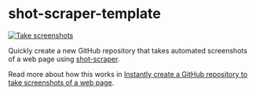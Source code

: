 # shot-scraper-template

[![Take screenshots](https://github.com/imjasonh/screenshots/actions/workflows/shots.yml/badge.svg)](https://github.com/imjasonh/screenshots/actions/workflows/shots.yml)

Quickly create a new GitHub repository that takes automated screenshots of a web page using [shot-scraper](https://github.com/simonw/shot-scraper).

Read more about how this works in [Instantly create a GitHub repository to take screenshots of a web page](https://simonwillison.net/2022/Mar/14/shot-scraper-template/).

